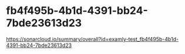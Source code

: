 # fb4f495b-4b1d-4391-bb24-7bde23613d23
https://sonarcloud.io/summary/overall?id=examly-test_fb4f495b-4b1d-4391-bb24-7bde23613d23
